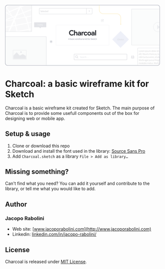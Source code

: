 ![Charcoal](./cover.png)
# Charcoal: a basic wireframe kit for Sketch
Charcoal is a basic wireframe kit created for Sketch. The main purpose of Charcoal is to provide some usefull components out of the box for designing web or mobile app.

## Setup & usage
1. Clone or download this repo
2. Download and install the font used in the library: [Source Sans Pro](https://fonts.google.com/specimen/Source+Sans+Pro)
3. Add `Charcoal.sketch` as a library `File > Add as library…`

## Missing something?
Can't find what you need? You can add it yourself and contribute to the library, or tell me what you would like to add.

## Author

### Jacopo Rabolini

- Web site: [www.jacoporabolini.com](http://www.jacoporabolini.com)
- Linkedin: [linkedin.com/in/jacopo-rabolini/](https://www.linkedin.com/in/jacopo-rabolini/)

## License
Charcoal is released under [MIT License](license.md).
